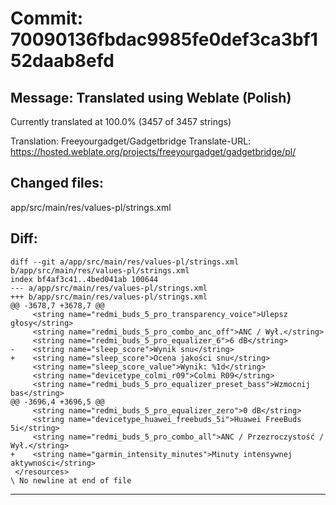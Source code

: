 # Commit: 70090136fbdac9985fe0def3ca3bf152daab8efd
## Message: Translated using Weblate (Polish)

Currently translated at 100.0% (3457 of 3457 strings)

Translation: Freeyourgadget/Gadgetbridge
Translate-URL: https://hosted.weblate.org/projects/freeyourgadget/gadgetbridge/pl/
## Changed files:
app/src/main/res/values-pl/strings.xml

## Diff:
```
diff --git a/app/src/main/res/values-pl/strings.xml b/app/src/main/res/values-pl/strings.xml
index bf4af3c41..4bed041ab 100644
--- a/app/src/main/res/values-pl/strings.xml
+++ b/app/src/main/res/values-pl/strings.xml
@@ -3678,7 +3678,7 @@
     <string name="redmi_buds_5_pro_transparency_voice">Ulepsz głosy</string>
     <string name="redmi_buds_5_pro_combo_anc_off">ANC / Wył.</string>
     <string name="redmi_buds_5_pro_equalizer_6">6 dB</string>
-    <string name="sleep_score">Wynik snu</string>
+    <string name="sleep_score">Ocena jakości snu</string>
     <string name="sleep_score_value">Wynik: %1d</string>
     <string name="devicetype_colmi_r09">Colmi R09</string>
     <string name="redmi_buds_5_pro_equalizer_preset_bass">Wzmocnij bas</string>
@@ -3696,4 +3696,5 @@
     <string name="redmi_buds_5_pro_equalizer_zero">0 dB</string>
     <string name="devicetype_huawei_freebuds_5i">Huawei FreeBuds 5i</string>
     <string name="redmi_buds_5_pro_combo_all">ANC / Przezroczystość / Wył.</string>
+    <string name="garmin_intensity_minutes">Minuty intensywnej aktywności</string>
 </resources>
\ No newline at end of file
```
-----------------------------------
